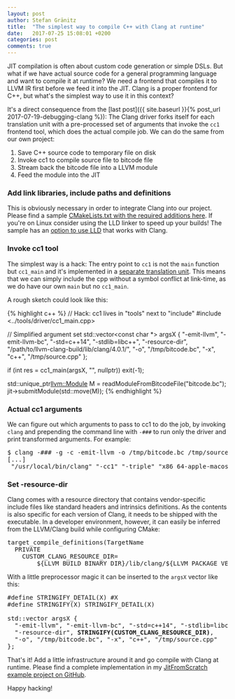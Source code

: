 ```yaml
---
layout: post
author: Stefan Gränitz
title:  "The simplest way to compile C++ with Clang at runtime"
date:   2017-07-25 15:08:01 +0200
categories: post
comments: true
--- 
```

JIT compilation is often about custom code generation or simple DSLs. But what if we have actual source code for a general programming language and want to compile it at runtime? We need a frontend that compiles it to LLVM IR first before we feed it into the JIT. Clang is a proper frontend for C++, but what's the simplest way to use it in this context?

It's a direct consequence from the [last post]({{ site.baseurl }}{% post_url 2017-07-19-debugging-clang %}): The Clang driver forks itself for each translation unit with a pre-processed set of arguments that invoke the `cc1` frontend tool, which does the actual compile job. We can do the same from our own project:

1. Save C++ source code to temporary file on disk
2. Invoke cc1 to compile source file to bitcode file
3. Stream back the bitcode file into a LLVM module
4. Feed the module into the JIT

### Add link libraries, include paths and definitions

This is obviously necessary in order to integrate Clang into our project. Please find a sample [CMakeLists.txt with the required additions here](https://github.com/weliveindetail/JitFromScratch/blob/jit-from-source/cpp-clang/CMakeLists.txt). If you're on Linux consider using the LLD linker to speed up your builds! The sample has an [option to use LLD](https://github.com/weliveindetail/JitFromScratch/blob/jit-from-source/cpp-clang/CMakeLists.txt#L55) that works with Clang.

### Invoke cc1 tool

The simplest way is a hack: The entry point to `cc1` is not the `main` function but `cc1_main` and it's implemented in a [separate translation unit](https://github.com/llvm-mirror/clang/blob/master/tools/driver/cc1_main.cpp). This means that we can simply include the cpp without a symbol conflict at link-time, as we do have our own `main` but no `cc1_main`.

A rough sketch could look like this:

{% highlight c++ %}
// Hack: cc1 lives in "tools" next to "include"
#include <../tools/driver/cc1_main.cpp>

// Simplified argument set
std::vector<const char *> argsX { "-emit-llvm", "-emit-llvm-bc", "-std=c++14", "-stdlib=libc++", "-resource-dir", "/path/to/llvm-clang-build/lib/clang/4.0.1/", "-o", "/tmp/bitcode.bc", "-x", "c++", "/tmp/source.cpp" };

if (int res = cc1_main(argsX, "", nullptr))
  exit(-1);

std::unique_ptr<llvm::Module> M = readModuleFromBitcodeFile("bitcode.bc");
jit->submitModule(std::move(M));
{% endhighlight %}

### Actual cc1 arguments

We can figure out which arguments to pass to cc1 to do the job, by invoking `clang` and prepending the command line with `-###` to run only the driver and print transformed arguments. For example:

<pre>
$ clang -### -g -c -emit-llvm -o /tmp/bitcode.bc /tmp/source.cpp
[...]
 "/usr/local/bin/clang" "-cc1" "-triple" "x86_64-apple-macosx10.12.0" "-Wdeprecated-objc-isa-usage" "-Werror=deprecated-objc-isa-usage" "-emit-llvm-bc" "-emit-llvm-uselists" "-disable-free" "-main-file-name" "/tmp/source.cpp" "-mrelocation-model" "pic" "-pic-level" "2" "-mthread-model" "posix" "-mdisable-fp-elim" "-masm-verbose" "-munwind-tables" "-target-cpu" "penryn" "-target-linker-version" "274.1" "-dwarf-column-info" "-debug-info-kind=standalone" "-dwarf-version=4" "-debugger-tuning=lldb" "-coverage-notes-file" "/tmp/bitcode.gcno" "-resource-dir" "/Users/user/Develop/llvm40/llvm40-clang/lib/clang/4.0.1" "-stdlib=libc++" "-fdeprecated-macro" "-fdebug-compilation-dir" "/Users/user/Develop/JitFromScratch" "-ferror-limit" "19" "-fmessage-length" "181" "-stack-protector" "1" "-fblocks" "-fobjc-runtime=macosx-10.12.0" "-fencode-extended-block-signature" "-fcxx-exceptions" "-fexceptions" "-fmax-type-align=16" "-fdiagnostics-show-option" "-fcolor-diagnostics" "-o" "/tmp/bitcode.bc" "-x" "c++" "/tmp/source.cpp"
</pre>

### Set -resource-dir

Clang comes with a resource directory that contains vendor-specific include files like standard headers and intrinsics definitions. As the contents is also specific for each version of Clang, it needs to be shipped with the executable. In a developer environment, however, it can easily be inferred from the LLVM/Clang build while configuring CMake:

<pre>
target_compile_definitions(TargetName
  PRIVATE
    CUSTOM_CLANG_RESOURCE_DIR=
        ${LLVM_BUILD_BINARY_DIR}/lib/clang/${LLVM_PACKAGE_VERSION})
</pre>

With a little preprocessor magic it can be inserted to the `argsX` vector like this:
<pre>
#define STRINGIFY_DETAIL(X) #X
#define STRINGIFY(X) STRINGIFY_DETAIL(X)

std::vector<const char *> argsX { 
  "-emit-llvm", "-emit-llvm-bc", "-std=c++14", "-stdlib=libc++", 
  "-resource-dir", <b>STRINGIFY(CUSTOM_CLANG_RESOURCE_DIR)</b>, 
  "-o", "/tmp/bitcode.bc", "-x", "c++", "/tmp/source.cpp" 
};
</pre>

That's it! Add a little infrastructure around it and go compile with Clang at runtime. Please find a complete implementation in my [JitFromScratch example project on GitHub](https://github.com/weliveindetail/JitFromScratch/tree/jit-from-source/cpp-clang).

Happy hacking!
